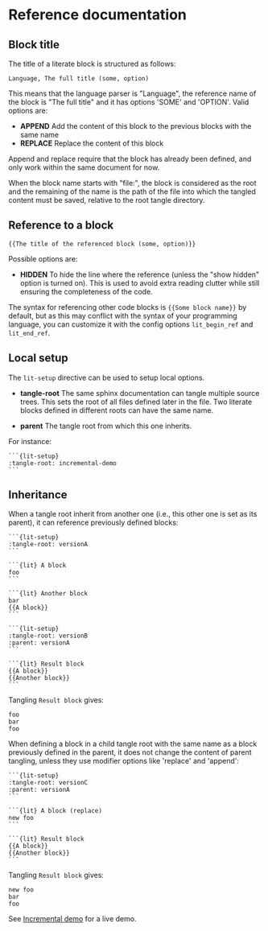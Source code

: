 Reference documentation
=======================

Block title
-----------

The title of a literate block is structured as follows:

```
Language, The full title (some, option)
```

This means that the language parser is "Language", the reference name of the block is "The full title" and it has options 'SOME' and 'OPTION'. Valid options are:

 - **APPEND** Add the content of this block to the previous blocks with the same name
 - **REPLACE** Replace the content of this block

Append and replace require that the block has already been defined, and only work within the same document for now.

When the block name starts with "file:", the block is considered as the root
and the remaining of the name is the path of the file into which the tangled
content must be saved, relative to the root tangle directory.

Reference to a block
--------------------

```
{{The title of the referenced block (some, option)}}
```

Possible options are:

 - **HIDDEN** To hide the line where the reference (unless the "show hidden" option is turned on). This is used to avoid extra reading clutter while still ensuring the completeness of the code.

The syntax for referencing other code blocks is `{{Some block name}}` by default, but as this may conflict with the syntax of your programming language, you can customize it with the config options `lit_begin_ref` and `lit_end_ref`.

Local setup
-----------

The `lit-setup` directive can be used to setup local options.

 - **tangle-root** The same sphinx documentation can tangle multiple source trees. This sets the root of all files defined later in the file. Two literate blocks defined in different roots can have the same name.

 - **parent** The tangle root from which this one inherits.

For instance:

````
```{lit-setup}
:tangle-root: incremental-demo
```
````

Inheritance
-----------

When a tangle root inherit from another one (i.e., this other one is set as its parent), it can reference previously defined blocks:

````
```{lit-setup}
:tangle-root: versionA
```

```{lit} A block
foo
```

```{lit} Another block
bar
{{A block}}
```
````

````
```{lit-setup}
:tangle-root: versionB
:parent: versionA
```

```{lit} Result block
{{A block}}
{{Another block}}
```
````

Tangling `Result block` gives:

```
foo
bar
foo
```

When defining a block in a child tangle root with the same name as a block previously defined in the parent, it does not change the content of parent tangling, unless they use modifier options like 'replace' and 'append':

````
```{lit-setup}
:tangle-root: versionC
:parent: versionA
```

```{lit} A block (replace)
new foo
```

```{lit} Result block
{{A block}}
{{Another block}}
```
````

Tangling `Result block` gives:

```
new foo
bar
foo
```

See [Incremental demo](incremental-demo/index) for a live demo.
